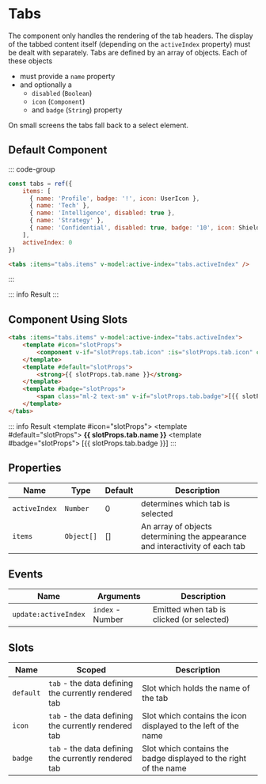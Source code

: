 <script setup>
    import Tabs from "../../src/components/tabs.vue"
    import { UserIcon, ShieldExclamationIcon } from "@heroicons/vue/24/solid"
    import { ref } from "vue"

  const tabs = ref({
    items: [
      { name: 'Profile', badge: '!', icon: UserIcon },
      { name: 'Tech' },
      { name: 'Intelligence', disabled: true },
      { name: 'Strategy' },
      { name: 'Confidential', disabled: true, badge: '10', icon: ShieldExclamationIcon }
    ],
    activeIndex: 0
  })
</script>

# Tabs

The component only handles the rendering of the tab headers. The display of the tabbed content itself (depending on the `activeIndex` property) must be dealt with separately. 
Tabs are defined by an array of objects. Each of these objects
- must provide a `name` property
- and optionally a
  - `disabled` (`Boolean`)
  - `icon` (`Component`)
  - and `badge` (`String`) property

On small screens the tabs fall back to a select element.

## Default Component
::: code-group
```js
const tabs = ref({
    items: [
      { name: 'Profile', badge: '!', icon: UserIcon },
      { name: 'Tech' },
      { name: 'Intelligence', disabled: true },
      { name: 'Strategy' },
      { name: 'Confidential', disabled: true, badge: '10', icon: ShieldExclamationIcon }
    ],
    activeIndex: 0
})
```
```html
<tabs :items="tabs.items" v-model:active-index="tabs.activeIndex" />
```
:::

::: info Result
<tabs :items="tabs.items" v-model:active-index="tabs.activeIndex" />
:::

## Component Using Slots

```html
<tabs :items="tabs.items" v-model:active-index="tabs.activeIndex">
    <template #icon="slotProps">
        <component v-if="slotProps.tab.icon" :is="slotProps.tab.icon" class="size-5 mr-2" fill="currentColor" />
    </template>
    <template #default="slotProps">
        <strong>{{ slotProps.tab.name }}</strong>
    </template>
    <template #badge="slotProps">
        <span class="ml-2 text-sm" v-if="slotProps.tab.badge">[{{ slotProps.tab.badge }}]</span>
    </template>
</tabs>
```
::: info Result
<tabs :items="tabs.items" v-model:active-index="tabs.activeIndex">
    <template #icon="slotProps">
        <component v-if="slotProps.tab.icon" :is="slotProps.tab.icon" class="size-5 mr-2" fill="currentColor" />
    </template>
    <template #default="slotProps">
        <strong>{{ slotProps.tab.name }}</strong>
    </template>
    <template #badge="slotProps">
        <span class="ml-2 text-sm" v-if="slotProps.tab.badge">[{{ slotProps.tab.badge }}]</span>
    </template>
</tabs>
:::

## Properties
| Name          | Type       | Default | Description                                                                  |
|---------------|------------|---------|------------------------------------------------------------------------------|
| `activeIndex` | `Number`   | 0       | determines which tab is selected                                             |
| `items`       | `Object[]` | []      | An array of objects determining the appearance and interactivity of each tab |

## Events
| Name                  | Arguments        | Description                               |
|-----------------------|------------------|-------------------------------------------|
| `update:activeIndex`  | `index` - Number | Emitted when tab is clicked (or selected) |

## Slots
| Name      | Scoped                                               | Description                                                      |
|-----------|------------------------------------------------------|------------------------------------------------------------------|
| `default` | `tab` - the data defining the currently rendered tab | Slot which holds the name of the tab                             |
| `icon`    | `tab` - the data defining the currently rendered tab | Slot which contains the icon displayed to the left of the name   |
| `badge`   | `tab` - the data defining the currently rendered tab | Slot which contains the badge displayed to the right of the name |
